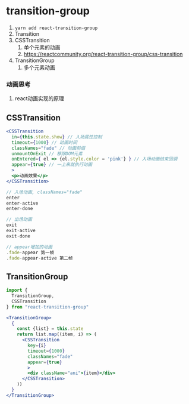 # transition-group

1. `yarn add react-transition-group`
2. Transition 
3. CSSTransition 
   1. 单个元素的动画
   2. https://reactcommunity.org/react-transition-group/css-transition
4. TransitionGroup
   1. 多个元素动画



### 动画思考

1. react动画实现的原理





## CSSTransition

```jsx
<CSSTransition
  in={this.state.show} // 入场属性控制
  timeout={1000} // 动画时间
  classNames="fade" // 动画前缀
  unmountOnExit // 移除DOM元素
  onEntered={ el => {el.style.color = 'pink'} } // 入场动画结束回调
  appear={true} // 一上来就执行动画
  >
  <p>动画效果</p>
</CSSTransition>

// 入场动画, classNames="fade"
enter
enter-active
enter-done

// 出场动画
exit
exit-active
exit-done

// appear增加的动画
.fade-appear 第一帧
.fade-appear-active 第二帧
```





## TransitionGroup



```jsx
import {
  TransitionGroup,
  CSSTransition
} from "react-transition-group"

<TransitionGroup>
  {
    const {list} = this.state
    return list.map((item, i) => (
      <CSSTransition
        key={i}
        timeout={1000}
        classNames="fade"
        appear={true}
        >
        <div className="ani">{item}</div>
      </CSSTransition>
    ))
  }
</TransitionGroup>
```















